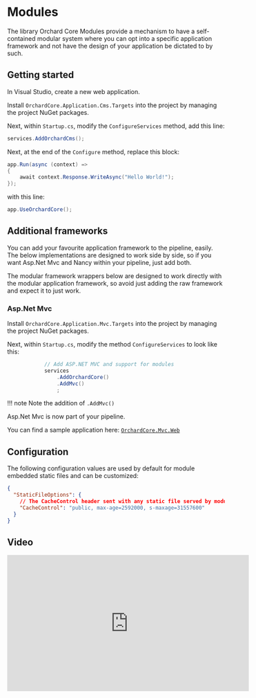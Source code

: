 # Modules

The library Orchard Core Modules provide a mechanism to have a self-contained modular system where you can opt into a specific application framework and not have the design of your application be dictated to by such.

## Getting started

In Visual Studio, create a new web application.

Install `OrchardCore.Application.Cms.Targets` into the project by managing the project NuGet packages.

Next, within `Startup.cs`, modify the `ConfigureServices` method, add this line:

```csharp
services.AddOrchardCms();
```

Next, at the end of the `Configure` method, replace this block:

```csharp
app.Run(async (context) =>
{
    await context.Response.WriteAsync("Hello World!");
});
```

with this line:

```csharp
app.UseOrchardCore();
```

## Additional frameworks

You can add your favourite application framework to the pipeline, easily. The below implementations are designed to work side by side, so if you want Asp.Net Mvc and Nancy within your pipeline, just add both.

The modular framework wrappers below are designed to work directly with the modular application framework, so avoid just adding the raw framework and expect it to just work.

### Asp.Net Mvc

Install `OrchardCore.Application.Mvc.Targets` into the project by managing the project NuGet packages.

Next, within `Startup.cs`, modify the method `ConfigureServices` to look like this:

```csharp
            // Add ASP.NET MVC and support for modules
            services
                .AddOrchardCore()
                .AddMvc()
                ;
```

!!! note
    Note the addition of `.AddMvc()`

Asp.Net Mvc is now part of your pipeline.

You can find a sample application here: [`OrchardCore.Mvc.Web`](https://github.com/OrchardCMS/OrchardCore/blob/main/src/OrchardCore.Mvc.Web/Program.cs)

## Configuration

The following configuration values are used by default for module embedded static files and can be customized:

```json
{
  "StaticFileOptions": {
    // The CacheControl header sent with any static file served by modules
    "CacheControl": "public, max-age=2592000, s-maxage=31557600"
  }
}
```

## Video

<iframe width="560" height="315" src="https://www.youtube-nocookie.com/embed/yMzqwvr6Lgo" title="YouTube video player" frameborder="0" allow="accelerometer; autoplay; clipboard-write; encrypted-media; gyroscope; picture-in-picture" allowfullscreen></iframe>
